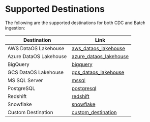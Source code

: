 # Supported Destinations

The following are the supported destinations for both CDC and Batch ingestion:

| Destination | Link |
|-------------|------|
| AWS DataOS Lakehouse | [aws_dataos_lakehouse](/resources/stacks/nilus/supported_destinations/aws_dataos_lakehouse/) |
| Azure DataOS Lakehouse | [azure_dataos_lakehouse](/resources/stacks/nilus/supported_destinations/azure_dataos_lakehouse/) |
| BigQuery | [bigquery](/resources/stacks/nilus/supported_destinations/bigquery/) |
| GCS DataOS Lakehouse | [gcs_dataos_lakehouse](/resources/stacks/nilus/supported_destinations/gcs_dataos_lakehouse/) |
| MS SQL Server | [mssql](/resources/stacks/nilus/supported_destinations/mssql/) |
| PostgreSQL | [postgresql](/resources/stacks/nilus/supported_destinations/postgresql/) |
| Redshift | [redshift](/resources/stacks/nilus/supported_destinations/redshift/) |
| Snowflake | [snowflake](/resources/stacks/nilus/supported_destinations/snowflake/) |
| Custom Destination | [custom_destination](/resources/stacks/nilus/supported_destinations/custom_destination/) |
